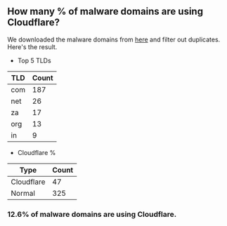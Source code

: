 ## How many % of malware domains are using Cloudflare?


We downloaded the malware domains from [here](https://urlhaus.abuse.ch) and filter out duplicates.
Here's the result.


[//]: # (start replacement)


- Top 5 TLDs

| TLD | Count |
| --- | --- |
| com | 187 |
| net | 26 |
| za | 17 |
| org | 13 |
| in | 9 |


- Cloudflare %

| Type | Count |
| --- | --- |
| Cloudflare | 47 |
| Normal | 325 |


### 12.6% of malware domains are using Cloudflare.